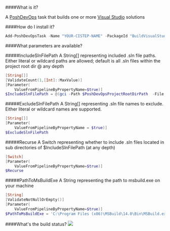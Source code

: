 ####What is it?

A [PoshDevOps](https://github.com/PoshDevOps/PoshDevOps) task that builds one or more [Visual Studio](http://www.visualstudio.com) solutions

####How do I install it?

```PowerShell
Add-PoshDevOpsTask -Name "YOUR-CISTEP-NAME" -PackageId "BuildVisualStudioSln"
```

####What parameters are available?

#####IncludeSlnFilePath
A String[] representing included .sln file paths. Either literal or wildcard paths are allowed; default is all .sln files within the project root dir @ any depth
```PowerShell
[String[]]
[ValidateCount(1,[Int]::MaxValue)]
[Parameter(
    ValueFromPipelineByPropertyName=$true)]
$IncludeSlnFilePath = @(gci -Path $PoshDevOpsProjectRootDirPath  -File -Recurse -Filter '*.sln'|%{$_.FullName})
```

#####ExcludeSlnFilePath
A String[] representing .sln file names to exclude. Either literal or wildcard names are supported.
```PowerShell
[String[]]
[Parameter(
    ValueFromPipelineByPropertyName = $true)]
$ExcludeSlnFilePath
```

#####Recurse
A Switch representing whether to include .sln files located in sub directories of $IncludeSlnFilePath (at any depth)
```PowerShell
[Switch]
[Parameter(
    ValueFromPipelineByPropertyName=$true)]
$Recurse
```

#####PathToMsBuildExe
A String representing the path to msbuild.exe on your machine
```PowerShell
[String]
[ValidateNotNullOrEmpty()]
[Parameter(
    ValueFromPipelineByPropertyName=$true)]
$PathToMsBuildExe = 'C:\Program Files (x86)\MSBuild\14.0\Bin\MSBuild.exe'
```

####What's the build status?
![](https://ci.appveyor.com/api/projects/status/87mbd9q9psmvny4q?svg=true)

